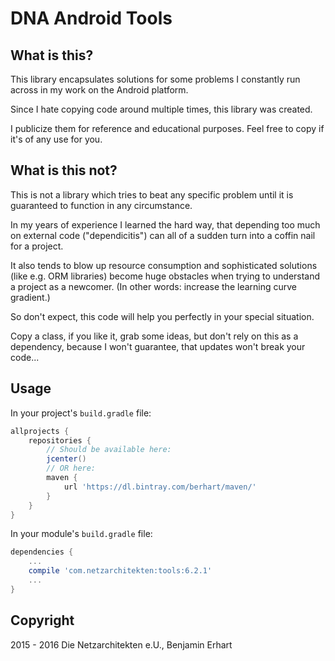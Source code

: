 DNA Android Tools
=================

## What is this?

This library encapsulates solutions for some problems I constantly run across
in my work on the Android platform.

Since I hate copying code around multiple times, this library was created.

I publicize them for reference and educational purposes.
Feel free to copy if it's of any use for you.

## What is this not?

This is not a library which tries to beat any specific problem until it is guaranteed
to function in any circumstance.

In my years of experience I learned the hard way, that depending too much on external
code ("dependicitis") can all of a sudden turn into a coffin nail for a project.

It also tends to blow up resource consumption and sophisticated solutions
(like e.g. ORM libraries) become huge obstacles when trying to understand
a project as a newcomer. (In other words: increase the learning curve gradient.)

So don't expect, this code will help you perfectly in your special situation.

Copy a class, if you like it, grab some ideas, but don't rely on this as a
dependency, because I won't guarantee, that updates won't break your code...

## Usage

In your project's `build.gradle` file:

```gradle
allprojects {
    repositories {
        // Should be available here:
        jcenter()
        // OR here:
        maven {
            url 'https://dl.bintray.com/berhart/maven/'
        }
    }
}

```


In your module's `build.gradle` file:

```gradle
dependencies {
    ...
    compile 'com.netzarchitekten:tools:6.2.1'
    ...
}

```

## Copyright

2015 - 2016 Die Netzarchitekten e.U., Benjamin Erhart
